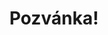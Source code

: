---
title: Pozvánka!
address: Milí Socáku a Pájo
pronoun: tě
checkout: mrkni
rsvp: dej
rsvp2: dorazíš
rsvp3: chceš
---